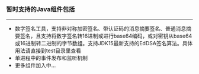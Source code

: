 ### 暂时支持的Java组件包括
---
- 数字签名工具，支持非对称加密签名、带认证码的消息摘要签名、普通消息摘要签名，且支持将数字签名转16进制或进行base64编码，或对密钥从base64或16进制转二进制的字节数组。支持JDK15最新支持的EdDSA签名算法。具体用法请直接到test目录里查看
- 单进程中的事件发布和监听机制
- 更多组件加入中...